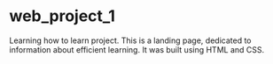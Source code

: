 # web_project_1
Learning how to learn project.
This is a landing page, dedicated to information about efficient learning. It was built using HTML and CSS.

